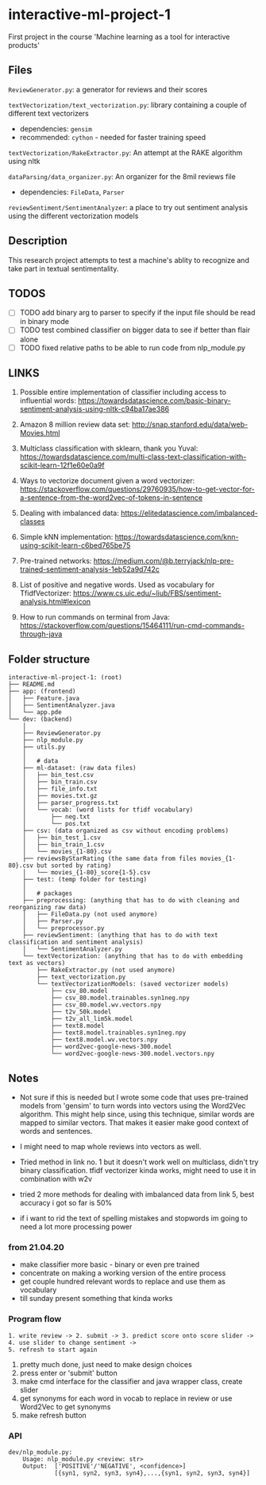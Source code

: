 # interactive-ml-project-1
First project in the course 'Machine learning as a tool for interactive products'

Files
-----

`ReviewGenerator.py`: a generator for reviews and their scores

`textVectorization/text_vectorization.py`: library containing a couple of different text vectorizers
- dependencies: `gensim`
- recommended: `cython` - needed for faster training speed

`textVectorization/RakeExtractor.py`: An attempt at the RAKE algorithm using nltk

`dataParsing/data_organizer.py`: An organizer for the 8mil reviews file
- dependencies: `FileData`, `Parser`

`reviewSentiment/SentimentAnalyzer`: a place to try out sentiment analysis using the different vectorization
                                     models

Description
-----------

This research project attempts to test a machine's ablity to recognize and take part in textual sentimentality.

TODOS
-----

* [ ] TODO add binary arg to parser to specify if the input file should be read in binary mode
* [ ] TODO test combined classifier on bigger data to see if better than flair alone
* [ ] TODO fixed relative paths to be able to run code from nlp_module.py

LINKS
-----

1. Possible entire implementation of classifier including access to influential words:
https://towardsdatascience.com/basic-binary-sentiment-analysis-using-nltk-c94ba17ae386

2. Amazon 8 million review data set:
http://snap.stanford.edu/data/web-Movies.html

3. Multiclass classification with sklearn, thank you Yuval:
https://towardsdatascience.com/multi-class-text-classification-with-scikit-learn-12f1e60e0a9f

4. Ways to vectorize document given a word vectorizer:
https://stackoverflow.com/questions/29760935/how-to-get-vector-for-a-sentence-from-the-word2vec-of-tokens-in-sentence

5. Dealing with imbalanced data:
https://elitedatascience.com/imbalanced-classes

6. Simple kNN implementation:
https://towardsdatascience.com/knn-using-scikit-learn-c6bed765be75

7. Pre-trained networks:
https://medium.com/@b.terryjack/nlp-pre-trained-sentiment-analysis-1eb52a9d742c

8. List of positive and negative words. Used as vocabulary for TfidfVectorizer:
https://www.cs.uic.edu/~liub/FBS/sentiment-analysis.html#lexicon

9. How to run commands on terminal from Java:
https://stackoverflow.com/questions/15464111/run-cmd-commands-through-java

Folder structure
----------------

```
interactive-ml-project-1: (root)
├── README.md
├── app: (frontend)
│   ├── Feature.java
│   ├── SentimentAnalyzer.java
│   └── app.pde
└── dev: (backend)
    │
    ├── ReviewGenerator.py
    ├── nlp_module.py
    ├── utils.py
    │
    │   # data
    ├── ml-dataset: (raw data files)
    │   ├── bin_test.csv
    │   ├── bin_train.csv
    │   ├── file_info.txt
    │   ├── movies.txt.gz
    │   ├── parser_progress.txt
    │   └── vocab: (word lists for tfidf vocabulary)
    │       ├── neg.txt
    │       └── pos.txt
    ├── csv: (data organized as csv without encoding problems)
    │   ├── bin_test_1.csv
    │   ├── bin_train_1.csv
    │   └── movies_{1-80}.csv
    ├── reviewsByStarRating (the same data from files movies_{1-80}.csv but sorted by rating)
    │   └── movies_{1-80}_score{1-5}.csv
    ├── test: (temp folder for testing)
    │
    │   # packages
    ├── preprocessing: (anything that has to do with cleaning and reorganizing raw data)
    │   ├── FileData.py (not used anymore)
    │   ├── Parser.py
    │   └── preprocessor.py
    ├── reviewSentiment: (anything that has to do with text classification and sentiment analysis)
    │   └── SentimentAnalyzer.py
    └── textVectorization: (anything that has to do with embedding text as vectors)
        ├── RakeExtractor.py (not used anymore)
        ├── text_vectorization.py
        └── textVectorizationModels: (saved vectorizer models)
            ├── csv_80.model
            ├── csv_80.model.trainables.syn1neg.npy
            ├── csv_80.model.wv.vectors.npy
            ├── t2v_50k.model
            ├── t2v_all_lim5k.model
            ├── text8.model
            ├── text8.model.trainables.syn1neg.npy
            ├── text8.model.wv.vectors.npy
            ├── word2vec-google-news-300.model
            └── word2vec-google-news-300.model.vectors.npy
```


Notes
-----

* Not sure if this is needed but I wrote some code that uses pre-trained models from 'gensim' to turn words into
  vectors using the Word2Vec algorithm. This might help since, using this technique, similar words are mapped to
  similar vectors. That makes it easier make good context of words and sentences.

* I might need to map whole reviews into vectors as well.

* Tried method in link no. 1 but it doesn't work well on multiclass, didn't try binary classification.
  tfidf vectorizer kinda works, might need to use it in combination with w2v

* tried 2 more methods for dealing with imbalanced data from link 5, best accuracy i got so far is 50%

* if i want to rid the text of spelling mistakes and stopwords im going to need a lot more processing power


### from 21.04.20

- make classifier more basic - binary or even pre trained
- concentrate on making a working version of the entire process
- get couple hundred relevant words to replace and use them as vocabulary
- till sunday present something that kinda works

### Program flow

```
1. write review -> 2. submit -> 3. predict score onto score slider -> 4. use slider to change sentiment ->
5. refresh to start again
```
1. pretty much done, just need to make design choices
2. press enter or 'submit' button
3. make cmd interface for the classifier and java wrapper class, create slider
4. get synonyms for each word in vocab to replace in review or use Word2Vec to get synonyms
5. make refresh button


### API
```
dev/nlp_module.py:
    Usage: nlp_module.py <review: str>
    Output:  ['POSITIVE'/'NEGATIVE', <confidence>]
             [{syn1, syn2, syn3, syn4},...,{syn1, syn2, syn3, syn4}]
```
